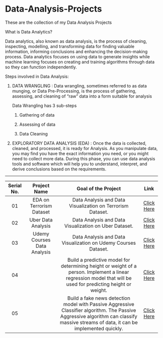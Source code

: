 # Data-Analysis-Projects 

These are the collection of my Data Analysis Projects

What is Data Analytics?

Data analytics, also known as data analysis, is the process of cleaning, inspecting, modelling, and transforming data for finding valuable information, informing conclusions and enhancing the decision-making process. 
Data analytics focuses on using data to generate insights while machine learning focuses on creating and training algorithms through data so they can function independently. 

Steps involved in Data Analysis:

1.  DATA WRANGLING : Data wrangling, sometimes referred to as data munging, or Data Pre-Processing, is the process of gathering, assessing, and cleaning of “raw” data into a form suitable for analysis

       Data Wrangling has 3 sub-steps
       
       1. Gathering of data
        
       2. Assessing of data
        
       3. Data Cleaning

2. EXPLORATORY DATA ANALYSIS (EDA) : Once the data is collected, cleaned, and processed, it is ready for Analysis. As you manipulate data, you may find you have the exact information you need, or you might need to collect more data. During this phase, you can use data analysis tools and software which will help you to understand, interpret, and derive conclusions based on the requirements.


***********************************************************
| Serial No. | Project Name | Goal of the Project | Link |
| :-: | :-: | :-: | :-: |
| 01 | EDA on Terrorism Dataset | Data Analysis and Data Visualization on Terrorism Dataset. | [Click Here](/Credit%20Card%20Fraud%20Detection) |
| 02 | Uber Data Analysis | Data Analysis and Data Visualization on Uber Dataset. | [Click Here](/MNIST%20Dataset%20Classification) |
| 03 | Udemy Courses Data Analysis | Data Analysis and Data Visualization on Udemy Courses Dataset. | [Click Here](/Character%20Recognition)|
| 04 |  | Build a predictive model for determining height or weight of a person. Implement a linear regression model that will be used for predicting height or weight. | [Click Here](/Height%20and%20Weight%20Prediction)
| 05 |  | Build a fake news detection model with Passive Aggressive Classifier algorithm. The Passive Aggressive algorithm can classify massive streams of data, it can be implemented quickly. | [Click Here](/Fake%20News%20Detection)|
        
